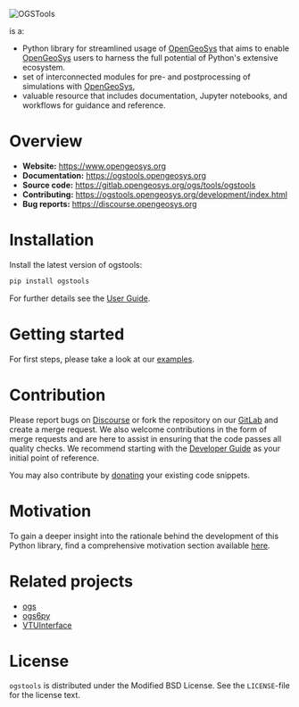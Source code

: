 ![OGSTools](https://ogstools.opengeosys.org/_static/ogstools.png "Supporting complex workflows - from preprocessing to simulation to postprocessing")

is a:

- Python library for streamlined usage of [OpenGeoSys](https://www.opengeosys.org) that aims to enable [OpenGeoSys](https://www.opengeosys.org) users to harness the full potential of Python's extensive ecosystem.
- set of interconnected modules for pre- and postprocessing of simulations with [OpenGeoSys](https://www.opengeosys.org),
- valuable resource that includes documentation, Jupyter notebooks, and workflows for guidance and reference.

# Overview

- **Website:** <https://www.opengeosys.org>
- **Documentation:** <https://ogstools.opengeosys.org>
- **Source code:** <https://gitlab.opengeosys.org/ogs/tools/ogstools>
- **Contributing:** <https://ogstools.opengeosys.org/development/index.html>
- **Bug reports:** <https://discourse.opengeosys.org>

# Installation

Install the latest version of ogstools:

```bash
pip install ogstools
```

For further details see the [User Guide](https://ogstools.opengeosys.org/user-guide/index.html).

# Getting started

For first steps, please take a look at our [examples](https://ogstools.opengeosys.org/auto_examples/index.html).

# Contribution

Please report bugs on [Discourse](https://discourse.opengeosys.org) or fork the repository on our [GitLab](https://gitlab.opengeosys.org/ogs/tools/ogstools) and create a merge request. We also welcome contributions in the form of merge requests and are here to assist in ensuring that the code passes all quality checks. We recommend starting with the [Developer Guide](https://ogstools.opengeosys.org/development/index.html) as your initial point of reference.

You may also contribute by [donating](https://gitlab.opengeosys.org/ogs/tools/ogstools/-/blob/main/donation.md) your existing code snippets.

# Motivation

To gain a deeper insight into the rationale behind the development of this Python library, find a comprehensive motivation section available [here](https://gitlab.opengeosys.org/ogs/tools/ogstools/-/blob/main/docs/user-guide/introduction/motivation.md).

# Related projects

- [ogs](https://pypi.org/project/ogs)
- [ogs6py](https://pypi.org/project/ogs6py)
- [VTUInterface](https://pypi.org/project/VTUinterface)

# License

`ogstools` is distributed under the Modified BSD License. See the `LICENSE`-file for the license text.

